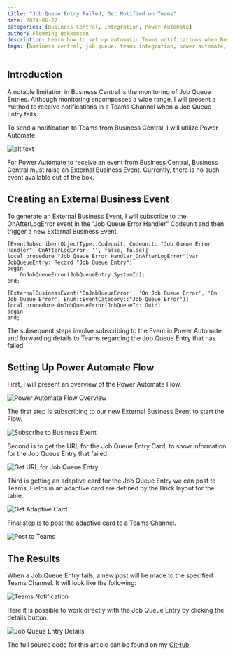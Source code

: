 ```yaml
---
title: "Job Queue Entry Failed, Get Notified on Teams"
date: 2024-06-27
categories: [Business Central, Integration, Power Automate]
author: Flemming Bakkensen
description: Learn how to set up automatic Teams notifications when Business Central job queue entries fail by implementing External Business Events and Power Automate flows.
tags: [business central, job queue, teams integration, power automate, external business events]
---
```


## Introduction

A notable limitation in Business Central is the monitoring of Job Queue Entries. Although monitoring encompasses a wide range, I will present a method to receive notifications in a Teams Channel when a Job Queue Entry fails.

To send a notification to Teams from Business Central, I will utilize Power Automate.

![alt text](/assets/images/2024-06-27-job-queue-entry-failed-get-notified-on-teams/1722080756951.png)

<!--more-->

For Power Automate to receive an event from Business Central, Business Central must raise an External Business Event. Currently, there is no such event available out of the box.

## Creating an External Business Event

To generate an External Business Event, I will subscribe to the OnAfterLogError event in the "Job Queue Error Handler" Codeunit and then trigger a new External Business Event.

```al
[EventSubscriber(ObjectType::Codeunit, Codeunit::"Job Queue Error Handler", OnAfterLogError, '', false, false)]
local procedure "Job Queue Error Handler_OnAfterLogError"(var JobQueueEntry: Record "Job Queue Entry")
begin
    OnJobQueueError(JobQueueEntry.SystemId);
end;

[ExternalBusinessEvent('OnJobQueueError', 'On Job Queue Error', 'On Job Queue Error', Enum::EventCategory::"Job Queue Error")]
local procedure OnJobQueueError(JobQueueId: Guid)
begin
end;
```

The subsequent steps involve subscribing to the Event in Power Automate and forwarding details to Teams regarding the Job Queue Entry that has failed.

## Setting Up Power Automate Flow

First, I will present an overview of the Power Automate Flow.

![Power Automate Flow Overview](/assets/images/2024-06-27-job-queue-entry-failed-get-notified-on-teams/1722082682305.png)

The first step is subscribing to our new External Business Event to start the Flow.

![Subscribe to Business Event](/assets/images/2024-06-27-job-queue-entry-failed-get-notified-on-teams/1722082805045.png)

Second is to get the URL for the Job Queue Entry Card, to show information for the Job Queue Entry that failed.

![Get URL for Job Queue Entry](/assets/images/2024-06-27-job-queue-entry-failed-get-notified-on-teams/1722082912791.png)

Third is getting an adaptive card for the Job Queue Entry we can post to Teams. Fields in an adaptive card are defined by the Brick layout for the table.

![Get Adaptive Card](/assets/images/2024-06-27-job-queue-entry-failed-get-notified-on-teams/1722083084567.png)

Final step is to post the adaptive card to a Teams Channel.

![Post to Teams](/assets/images/2024-06-27-job-queue-entry-failed-get-notified-on-teams/1722083130185.png)

## The Results

When a Job Queue Entry fails, a new post will be made to the specified Teams Channel. It will look like the following:

![Teams Notification](/assets/images/2024-06-27-job-queue-entry-failed-get-notified-on-teams/1722083206526.png)

Here it is possible to work directly with the Job Queue Entry by clicking the details button.

![Job Queue Entry Details](/assets/images/2024-06-27-job-queue-entry-failed-get-notified-on-teams/1722083286317.png)

The full source code for this article can be found on my [GitHub](https://github.com/FBakkensen/NotifyOnJobQueueErrorBusinessEvent).
